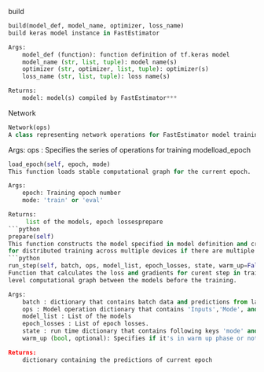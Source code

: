 build
```python
build(model_def, model_name, optimizer, loss_name)
build keras model instance in FastEstimator

Args:
    model_def (function): function definition of tf.keras model
    model_name (str, list, tuple): model name(s)
    optimizer (str, optimizer, list, tuple): optimizer(s)
    loss_name (str, list, tuple): loss name(s)

Returns:
    model: model(s) compiled by FastEstimator***
```
Network
```python
Network(ops)
A class representing network operations for FastEstimator model training.
```
Args:
    ops : Specifies the series of operations for training modelload_epoch
```python
load_epoch(self, epoch, mode)
This function loads stable computational graph for the current epoch.

Args:
    epoch: Training epoch number
    mode: 'train' or 'eval'

Returns:
     list of the models, epoch lossesprepare
```python
prepare(self)
This function constructs the model specified in model definition and create replica of model
for distributed training across multiple devices if there are multiple GPU available.run_step
```python
run_step(self, batch, ops, model_list, epoch_losses, state, warm_up=False)
Function that calculates the loss and gradients for curent step in training. It also constructs the higher
level computational graph between the models before the training.

Args:
    batch : dictionary that contains batch data and predictions from last epoch
    ops : Model operation dictionary that contains 'Inputs','Mode', and 'Outputs'
    model_list : List of the models
    epoch_losses : List of epoch losses.
    state : run time dictionary that contains following keys 'mode' and 'batch size'
    warm_up (bool, optional): Specifies if it's in warm up phase or not. Defaults to False.

Returns:
    dictionary containing the predictions of current epoch